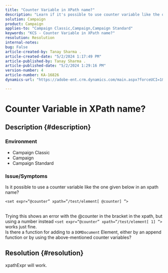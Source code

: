 ```yaml
---
title: "Counter Variable in XPath name?"
description: "Learn if it's possible to use counter variable like the one in an xpath name."
solution: Campaign
product: Campaign
applies-to: "Campaign Classic,Campaign,Campaign Standard"
keywords: "KCS - Counter Variable in XPath name?"
resolution: Resolution
internal-notes: 
bug: False
article-created-by: Tanay Sharma .
article-created-date: "5/2/2024 1:17:49 PM"
article-published-by: Tanay Sharma .
article-published-date: "5/2/2024 1:29:16 PM"
version-number: 4
article-number: KA-16826
dynamics-url: "https://adobe-ent.crm.dynamics.com/main.aspx?forceUCI=1&pagetype=entityrecord&etn=knowledgearticle&id=2fc2f359-8608-ef11-9f8a-6045bd026dc7"

---
```

# Counter Variable in XPath name?

## Description {#description}


### Environment

- Campaign Classic
- Campaign
- Campaign Standard


### Issue/Symptoms

Is it possible to use a counter variable like the one given below in an xpath name?


```
<set expr=”@counter” xpath=”/test/element[ @counter] ”>
```

<br>Trying this shows an error with the @counter in the bracket in the xpath, but using a number instead `<set expr=”@counter” xpath=”/test/element[ 1] ”>` works just fine.<br>Is there a function for adding to a `DOMDocument` Element, either by an append function or by using the above-mentioned counter variables?

## Resolution {#resolution}


xpathExpr will work.
